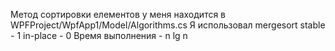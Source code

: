 Метод сортировки елементов у меня находится в WPFProject/WpfApp1/Model/Algorithms.cs
Я использовал mergesort 
stable - 1
in-place - 0
Время выполнения - n lg n
